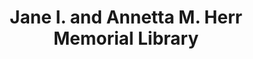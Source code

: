 ---
layout: repo
title: "Jane I. and Annetta M. Herr Memorial Library"
id: 14133
permalink: repos/14133/
---